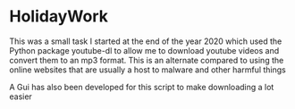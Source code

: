 # HolidayWork
This was a small task I started at the end of the year 2020 which used the Python package youtube-dl to allow me to download youtube videos and convert them to an mp3 format.
This is an alternate compared to using the online websites that are usually a host to malware and other harmful things

A Gui has also been developed for this script to make downloading a lot easier
